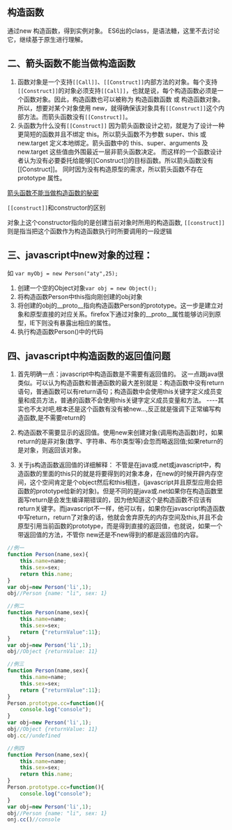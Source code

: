 ## 构造函数

通过new 构造函数，得到实例对象。 ES6出的class，是语法糖，这里不去讨论它，继续基于原生进行理解。

##  二、箭头函数不能当做构造函数
1. 函数对象是一个支持`[[Call]]`、`[[Construct]]`内部方法的对象。每个支持`[[Construct]]`的对象必须支持`[[Call]]`，也就是说，每个构造函数必须是一个函数对象。因此，构造函数也可以被称为 构造函数函数 或 构造函数对象。
所以，想要对某个对象使用 new，就得确保该对象具有`[[Construct]]`这个内部方法。而箭头函数没有`[[Construct]]`。
2. 头函数为什么没有`[[Construct]]`
因为箭头函数设计之初，就是为了设计一种更简短的函数并且不绑定 this。所以箭头函数不为参数 super、this 或 new.target 定义本地绑定。箭头函数中的 this、super、arguments 及 new.target 这些值由外围最近一层非箭头函数决定。
而这样的一个函数设计者认为没有必要委托给能够[[Construct]]的目标函数。所以箭头函数没有 [[Construct]]。
同时因为没有构造原型的需求，所以箭头函数不存在 prototype 属性。
 

[箭头函数不能当做构造函数的秘密](https://juejin.cn/post/7050492355056664612)
 
 `[[construct]]`和constructor的区别

对象上这个constructor指向的是创建当前对象时所用的构造函数, `[[construct]]`则是指当把这个函数作为构造函数执行时所要调用的一段逻辑



## 三、javascript中new对象的过程：
 如 `var myObj = new Person("aty",25);`
 1. 创建一个空的Object对象`var obj = new Object();`
 2. 将构造函数Person中this指向刚创建的obj对象
 3. 将创建的obj的__proto__指向构造函数Person的prototype。这一步是建立对象和原型直接的对应关系。firefox下通过对象的__proto__属性能够访问到原型，IE下则没有暴露出相应的属性。
4. 执行构造函数Person()中的代码


## 四、javascript中构造函数的返回值问题
  
1. 首先明确一点：javascript中构造函数是不需要有返回值的。
  这一点跟java很类似。可以认为构造函数和普通函数的最大差别就是：构造函数中没有return语句，普通函数可以有return语句；构造函数中会使用this关键字定义成员变量和成员方法，普通的函数不会使用this关键字定义成员变量和方法。
  ----其实也不太对吧,根本还是这个函数有没有被new...,反正就是强调下正常编写构造函数,是不需要return的
2. 构造函数不需要显示的返回值。使用new来创建对象(调用构造函数)时，如果return的是非对象(数字、字符串、布尔类型等)会忽而略返回值;如果return的是对象，则返回该对象。

3. 关于js构造函数返回值的详细解释：
  不管是在java或.net或javascript中，构造函数的里面的this只的就是将要得到的对象本身，在new的时候开辟内存空间，这个空间肯定是个object然后和this相连，(javascript并且原型应用会把函数的prototype给新的对象)。但是不同的是java或.net如果你在构造函数里面写return是会发生编译期错误的，因为他知道这个是构造函数不应该有return关键字。而javascript不一样，他可以有，如果你在javascript构造函数中写return，return了对象的话，他就会舍弃原先的内存空间及this,并且不会原型引用当前函数的prototype，而是得到直接的返回值，也就说，如果一个带返回值的方法，不管你 new还是不new得到的都是返回值的内容。

```javascript
//例一
function Person(name,sex){
    this.name=name;
    this.sex=sex;
    return this.name;
}
var obj=new Person('li',1);
obj//Person {name: "li", sex: 1}

//例二
function Person(name,sex){
    this.name=name;
    this.sex=sex;
    return {"returnValue":11};
}
var obj=new Person('li',1);
obj//Object {returnValue: 11}

//例三
function Person(name,sex){
    this.name=name;
    this.sex=sex;
    return {"returnValue":11};
}
Person.prototype.cc=function(){
    console.log("console");
}
var obj=new Person('li',1);
obj//Object {returnValue: 11}
obj.cc//undefined

//例四
function Person(name,sex){
    this.name=name;
    this.sex=sex;
    return this.name;
}
Person.prototype.cc=function(){
    console.log("console");
}
var obj=new Person('li',1);
obj//Person {name: "li", sex: 1}
onj.cc()//console

```